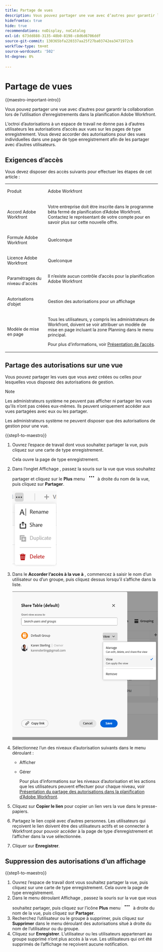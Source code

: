 ```yaml
---
title: Partage de vues
description: Vous pouvez partager une vue avec d’autres pour garantir la collaboration lors de l’utilisation de la planification Adobe Workfront.
hidefromtoc: true
hide: true
recommendations: noDisplay, noCatalog
exl-id: 673dd888-3135-48b0-8198-c8d6d6706ddf
source-git-commit: 130365bfa220337aa25f27ba03742ea3471972cb
workflow-type: tm+mt
source-wordcount: '502'
ht-degree: 0%

---
```


<!--update the metadata and description when we turn this article live-->

# Partage de vues

{{maestro-important-intro}}

Vous pouvez partager une vue avec d’autres pour garantir la collaboration lors de l’utilisation d’enregistrements dans la planification Adobe Workfront.

L’octroi d’autorisations à un espace de travail ne donne pas à d’autres utilisateurs les autorisations d’accès aux vues sur les pages de type enregistrement. Vous devez accorder des autorisations pour des vues individuelles dans une page de type enregistrement afin de les partager avec d’autres utilisateurs.

## Exigences d’accès

Vous devez disposer des accès suivants pour effectuer les étapes de cet article :

<table style="table-layout:auto">
 <col>
 </col>
 <col>
 </col>
 <tbody>
    <tr>
<tr>
<td>
   <p> Produit</p> </td>
   <td>
   <p> Adobe Workfront</p> </td>
  </tr>  
 <td role="rowheader"><p>Accord Adobe Workfront</p></td>
   <td>
<p>Votre entreprise doit être inscrite dans le programme bêta fermé de planification d’Adobe Workfront. Contactez le représentant de votre compte pour en savoir plus sur cette nouvelle offre. </p>
   </td>
  </tr>
  <tr>
   <td role="rowheader"><p>Formule Adobe Workfront</p></td>
   <td>
<p>Quelconque</p>
   </td>
  </tr>
  <tr>
   <td role="rowheader"><p>Licence Adobe Workfront</p></td>
   <td>
   <p>Quelconque</p> 
  </td>
  </tr>

<tr>
   <td role="rowheader"><p>Paramétrages du niveau d'accès</p></td>
   <td> Il n’existe aucun contrôle d’accès pour la planification Adobe Workfront </p>  
</td>
  </tr>

<tr>
   <td role="rowheader"><p>Autorisations d’objet</p></td>
   <td> <p>Gestion des autorisations pour un affichage</p>

</td>
  </tr>

<tr>
   <td role="rowheader"><p>Modèle de mise en page</p></td>
   <td> <p>Tous les utilisateurs, y compris les administrateurs de Workfront, doivent se voir attribuer un modèle de mise en page incluant la zone Planning dans le menu principal. </p> <p>Pour plus d’informations, voir <a href="/help/quicksilver/maestro/access/access-overview.md">Présentation de l’accès</a>. </p>  
</td>
  </tr>
 </tbody>
</table>

## Partage des autorisations sur une vue

Vous pouvez partager les vues que vous avez créées ou celles pour lesquelles vous disposez des autorisations de gestion.

>[!NOTE]
>
>Les administrateurs système ne peuvent pas afficher ni partager les vues qu’ils n’ont pas créées eux-mêmes. Ils peuvent uniquement accéder aux vues partagées avec eux ou les partager.
>
>Les administrateurs système ne peuvent disposer que des autorisations de gestion pour une vue.

{{step1-to-maestro}}

1. Ouvrez l’espace de travail dont vous souhaitez partager la vue, puis cliquez sur une carte de type enregistrement.

   Cela ouvre la page de type enregistrement.

1. Dans l’onglet Affichage , passez la souris sur la vue que vous souhaitez partager et cliquez sur le **Plus** menu ![](assets/more-menu.png) à droite du nom de la vue, puis cliquez sur **Partager**.

   ![](assets/more-menu-for-views-expanded-with-share-option.png)

1. Dans le **Accorder l’accès à la vue à** , commencez à saisir le nom d’un utilisateur ou d’un groupe, puis cliquez dessus lorsqu’il s’affiche dans la liste.

   ![](assets/sharing-a-view-ui-with-groups.png)

1. Sélectionnez l’un des niveaux d’autorisation suivants dans le menu déroulant :
   * Afficher
   * Gérer

     Pour plus d’informations sur les niveaux d’autorisation et les actions que les utilisateurs peuvent effectuer pour chaque niveau, voir [Présentation du partage des autorisations dans la planification d’Adobe Workfront](../access/sharing-permissions-overview.md).

     <!--System administrators always receive Manage permissions to views shared with them.-->

1. Cliquez sur **Copier le lien** pour copier un lien vers la vue dans le presse-papiers.
1. Partagez le lien copié avec d’autres personnes. Les utilisateurs qui reçoivent le lien doivent être des utilisateurs actifs et se connecter à Workfront pour pouvoir accéder à la page de type d’enregistrement et l’afficher dans la vue sélectionnée.
1. Cliquer sur **Enregistrer**.

## Suppression des autorisations d’un affichage

{{step1-to-maestro}}

1. Ouvrez l’espace de travail dont vous souhaitez partager la vue, puis cliquez sur une carte de type enregistrement. Cela ouvre la page de type enregistrement.
1. Dans le menu déroulant Affichage , passez la souris sur la vue que vous souhaitez partager, puis cliquez sur l’icône **Plus** menu ![](assets/more-menu.png) à droite du nom de la vue, puis cliquez sur **Partager**.
1. Recherchez l’utilisateur ou le groupe à supprimer, puis cliquez sur **Supprimer** dans le menu déroulant des autorisations situé à droite du nom de l’utilisateur ou du groupe.
1. Cliquez sur **Enregistrer**.
L’utilisateur ou les utilisateurs appartenant au groupe supprimé n’ont plus accès à la vue. Les utilisateurs qui ont été supprimés de l’affichage ne reçoivent aucune notification.
